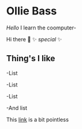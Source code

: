 # Ollie Bass

_Hello_ I learn the coomputer-

Hi there 👋 ✨ _special_ ✨

## Thing's I like

-List

-List

-List

-And list

This [link](https://github.com/waimea-obass/waimea-obass/edit/main/README.md) is a bit pointless
